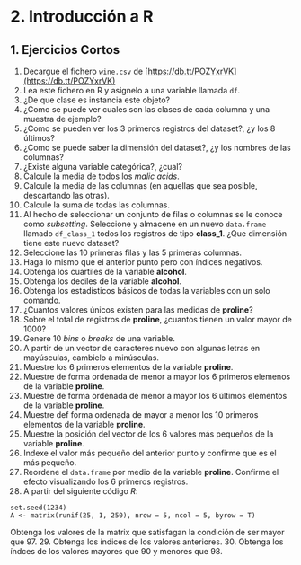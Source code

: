 # 2. Introducción a R

## 1. Ejercicios Cortos

1. Decargue el fichero `wine.csv` de
[https://db.tt/POZYxrVK](https://db.tt/POZYxrVK)
2. Lea este fichero en R y asignelo a una variable llamada `df`.
3. ¿De que clase es instancia este objeto?
4. ¿Como se puede ver cuales son las clases de cada columna y una muestra de
ejemplo?
5. ¿Como se pueden ver los 3 primeros registros del dataset?,
¿y los 8 últimos?
6. ¿Como se puede saber la dimensión del dataset?, ¿y los nombres de las
columnas?
7. ¿Existe alguna variable categórica?, ¿cual?
8. Calcule la media de todos los _malic acids_.
9. Calcule la media de las columnas (en aquellas que sea posible, descartando
las otras).
10. Calcule la suma de todas las columnas.
11. Al hecho de seleccionar un conjunto de filas o columnas se le conoce como
_subsetting_. Seleccione y almacene en un nuevo `data.frame` llamado
`df_class_1` todos los registros de tipo __class_1__. ¿Que dimensión tiene
este nuevo dataset?
12. Seleccione las 10 primeras filas y las 5 primeras columnas.
13. Haga lo mismo que el anterior punto pero con índices negativos.
14. Obtenga los cuartiles de la variable __alcohol__.
15. Obtenga los deciles de la variable __alcohol__.
16. Obtenga los estadísticos básicos de todas la variables con un solo
comando.
17. ¿Cuantos valores únicos existen para las medidas de __proline__?
18. Sobre el total de registros de __proline__, ¿cuantos tienen un valor mayor
de 1000?
19. Genere 10 _bins_ o _breaks_ de una variable.
20. A partir de un vector de caracteres nuevo con algunas letras en
mayúsculas, cambielo a minúsculas.
21. Muestre los 6 primeros elementos de la variable __proline__.
22. Muestre de forma ordenada de menor a mayor los 6 primeros elemenos de la
variable __proline__.
23. Muestre de forma ordenada de menor a mayor los 6 últimos elementos de la
variable __proline__.
24. Muestre def forma ordenada de mayor a menor los 10 primeros elementos de
la variable __proline__.
25. Muestre la posición del vector de los 6 valores más pequeños de la
variable __proline__.
26. Indexe el valor más pequeño del anterior punto y confirme que es el más
pequeño.
27. Reordene el `data.frame` por medio de la variable __proline__. Confirme el
efecto visualizando los 6 primeros registros.
28. A partir del siguiente código _R_:
```{r}
set.seed(1234)
A <- matrix(runif(25, 1, 250), nrow = 5, ncol = 5, byrow = T)
```
Obtenga los valores de la matrix que satisfagan la condición de ser mayor
que 97.
29. Obtenga los índices de los valores anteriores.
30. Obtenga los índces de los valores mayores que 90 y menores que 98. 
